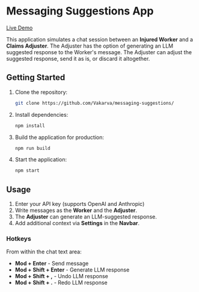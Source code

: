 # Messaging Suggestions App

<a href="https://help-me-respond.onrender.com" target="_blank" rel="noopener noreferrer">Live Demo</a>

This application simulates a chat session between an **Injured Worker** and a **Claims Adjuster**. The Adjuster has the option of generating an LLM suggested response to the Worker's message. The Adjuster can adjust the suggested response, send it as is, or discard it altogether.

## Getting Started

1. Clone the repository:
    ```bash
    git clone https://github.com/Vakarva/messaging-suggestions/
    ```
2. Install dependencies:
    ```bash
    npm install
    ```
3. Build the application for production:
    ```bash
    npm run build
    ```
4. Start the application:
    ```bash
    npm start
    ```

## Usage

1. Enter your API key (supports OpenAI and Anthropic)
2. Write messages as the **Worker** and the **Adjuster**.
3. The **Adjuster** can generate an LLM-suggested response.
4. Add additional context via **Settings** in the **Navbar**.

### Hotkeys

From within the chat text area:

-   **Mod + Enter** - Send message
-   **Mod + Shift + Enter** - Generate LLM response
-   **Mod + Shift + ,** - Undo LLM response
-   **Mod + Shift + .** - Redo LLM response
